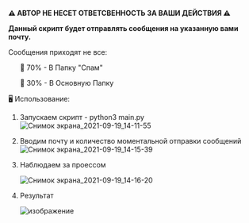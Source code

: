 <b>⚠️ АВТОР НЕ НЕСЕТ ОТВЕТСВЕННОСТЬ ЗА ВАШИ ДЕЙСТВИЯ ⚠️

Данный скрипт будет отправлять сообщения на указанную вами почту. </b>

Сообщения приходят не все:
<ul>
📌 70% - В Папку "Спам"

📌 30% - В Основную Папку
</ul>

🖥 Использование:
1. Запускаем скрипт - python3 main.py
![Снимок экрана_2021-09-19_14-11-55](https://user-images.githubusercontent.com/70202505/133920325-760e987c-b8f4-4a7b-90c4-baf42cc8003f.png)
2. Вводим почту и количество моментальной отправки сообщений
![Снимок экрана_2021-09-19_14-15-39](https://user-images.githubusercontent.com/70202505/133920402-81f2a430-8170-4e64-9617-e88359eb1436.png)
3. Наблюдаем за проессом

    ![Снимок экрана_2021-09-19_14-16-20](https://user-images.githubusercontent.com/70202505/133920426-40a57b40-1270-4943-bb5d-240c029b8449.png)
4. Результат

    ![изображение](https://user-images.githubusercontent.com/70202505/133920694-2a08a330-b137-4962-9508-dfaa681d8858.png)

